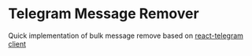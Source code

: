 # Telegram Message Remover
Quick implementation of bulk message remove based on [react-telegram client](https://github.com/evgeny-nadymov/telegram-react)
